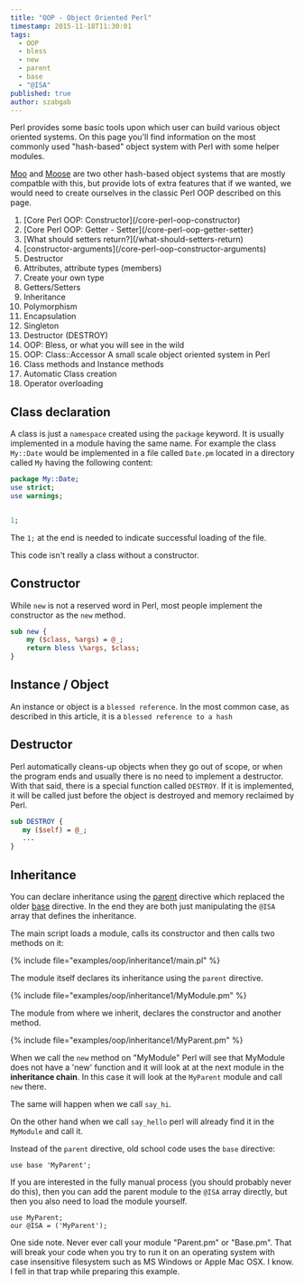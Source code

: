 ```yaml
---
title: "OOP - Object Oriented Perl"
timestamp: 2015-11-18T11:30:01
tags:
  - OOP
  - bless
  - new
  - parent
  - base
  - "@ISA"
published: true
author: szabgab
---
```



Perl provides some basic tools upon which user can build various object oriented systems.
On this page you'll find information on the most commonly used "hash-based" object system
with Perl with some helper modules.

[Moo](/moo) and [Moose](/moose) are two other hash-based object systems that are mostly compatble
with this, but provide lots of extra features that if we wanted, we would need to create ourselves in
the classic Perl OOP described on this page.


<ol>
  <li>[Core Perl OOP: Constructor](/core-perl-oop-constructor)</li>
  <li>[Core Perl OOP: Getter - Setter](/core-perl-oop-getter-setter)</li>
  <li>[What should setters return?](/what-should-setters-return)</li>
  <li>[constructor-arguments](/core-perl-oop-constructor-arguments)</li>
  <li>Destructor</li>
  <li>Attributes, attribute types (members)</li>
  <li>Create your own type</li>
  <li>Getters/Setters</li>
  <li>Inheritance</li>
  <li>Polymorphism</li>
  <li>Encapsulation</li>
  <li>Singleton</li>
  <li>Destructor (DESTROY)</li>
  <li>OOP: Bless, or what you will see in the wild</li>
  <li>OOP: Class::Accessor A small scale object oriented system in Perl</li>
  <li>Class methods and Instance methods</li>
  <li>Automatic Class creation</li>
  <li>Operator overloading</li>
</ol>

## Class declaration

A class is just a `namespace` created using the `package` keyword.
It is usually implemented in a module having the same name. For example the class
`My::Date` would be implemented in a file called `Date.pm` located in a directory called
`My` having the following content:

```perl
package My::Date;
use strict;
use warnings;


1;
```

The `1;` at the end is needed to indicate successful loading of the file.

This code isn't really a class without a constructor.

## Constructor

While `new` is not a reserved word in Perl, most people implement the constructor as the
`new` method.

```perl
sub new {
    my ($class, %args) = @_;
    return bless \%args, $class;
}
```


## Instance / Object

An instance or object is a `blessed reference`. In the most common case, as described in this article,
it is a `blessed reference to a hash`


## Destructor

Perl automatically cleans-up objects when they go out of scope, or when the program ends and usually there is no
need to implement a destructor. With that said, there is a special function called `DESTROY`.
If it is implemented, it will be called just before the object is destroyed and memory reclaimed by Perl.

```perl
sub DESTROY {
   my ($self) = @_;
   ...
}
```

## Inheritance

You can declare inheritance using the [parent](https://metacpan.org/pod/parent) directive
which replaced the older [base](https://metacpan.org/pod/base) directive. In the end they
are both just manipulating the `@ISA` array that defines the inheritance.

The main script loads a module, calls its constructor and then calls two methods on it:

{% include file="examples/oop/inheritance1/main.pl" %}

The module itself declares its inheritance using the `parent` directive.

{% include file="examples/oop/inheritance1/MyModule.pm" %}

The module from where we inherit, declares the constructor and another method.

{% include file="examples/oop/inheritance1/MyParent.pm" %}

When we call the `new` method on "MyModule" Perl will see that MyModule does not
have a 'new' function and it will look at at the next module in the <b>inheritance chain</b>.
In this case it will look at the `MyParent` module and call `new` there.

The same will happen when we call `say_hi`.

On the other hand when we call `say_hello` perl will already find it in the
`MyModule` and call it.

Instead of the `parent` directive, old school code uses the `base` directive:

```
use base 'MyParent';
```

If you are interested in the fully manual process (you should probably never do this),
then you can add the parent module to the `@ISA` array directly, but then you also
need to load the module yourself.

```
use MyParent;
our @ISA = ('MyParent');
```


One side note. Never ever call your module "Parent.pm" or "Base.pm". That will break your code
when you try to run it on an operating system with case insensitive filesystem such as MS Windows
or Apple Mac OSX. I know. I fell in that trap while preparing this example.




